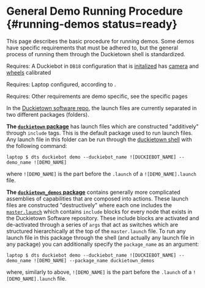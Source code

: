 # General Demo Running Procedure {#running-demos status=ready}

This page describes the basic procedure for running demos. Some demos have specific requirements that must be adhered to, but the general process of running them through the Duckietown shell is standardized.

<div class='requirements' markdown='1'>

Requires: A Duckiebot in `DB18` configuration that is [initalized](#setup-duckiebot) has [camera](#camera-calib) and [wheels](#wheel-calibration) calibrated

Requires: Laptop configured, according to [](#laptop-setup).

Requires: Other requirements are demo specific, see the specific pages

</div>


In the [Duckietown software repo](https://github.com/duckietown/Software), the launch files are currently separated in two different packages (folders).

**The [`duckietown` package](https://github.com/duckietown/Software/tree/master19/catkin_ws/src/00-infrastructure/duckietown/launch)** has launch files which are constructed "additively" through `include` tags. This is the default package used to run launch files. Any launch file in this folder can be run through the [duckietown shell](#laptop-setup-ubuntu-18-shell) with the following command:

    laptop $ dts duckiebot demo --duckiebot_name ![DUCKIEBOT_NAME] --demo_name ![DEMO_NAME]

where `![DEMO_NAME]` is the part before the `.launch` of a `![DEMO_NAME].launch` file.

**The [`duckietown_demos` package](https://github.com/duckietown/Software/tree/master19/catkin_ws/src/70-convenience-packages/duckietown_demos/launch)** contains generally more complicated assemblies of capabilities that are composed into actions. These launch files are constructed "destructively" where each one includes the [`master.launch`](https://github.com/duckietown/Software/blob/master19/catkin_ws/src/70-convenience-packages/duckietown_demos/launch/master.launch) which contains `include` blocks for every node that exists in the Duckietown Software repository. These include blocks are activated and de-activated through a series of `args` that act as switches which are structured hierarchically at the top of the `master.launch` file. To run any launch file in this package through the shell (and actually any launch file in any package) you can additionally specify the `package_name` as an argument:

    laptop $ dts duckiebot demo --duckiebot_name ![DUCKIEBOT_NAME] --demo_name ![DEMO_NAME] --package_name duckietown_demos

where, similarly to above,  `![DEMO_NAME]` is the part before the `.launch` of a `![DEMO_NAME].launch` file.
